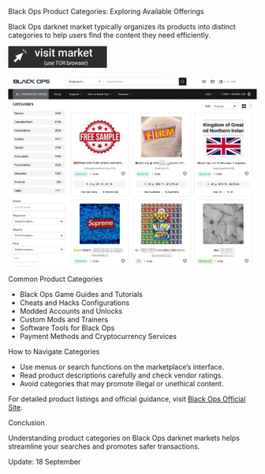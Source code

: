 Black Ops Product Categories: Exploring Available Offerings

Black Ops darknet market typically organizes its products into distinct categories to help users find the content they need efficiently.

 
[<img src="/third-party/statusbar.webp" width="200">](http://blackopsaax7ieeljectvi3vn3a5m2wfssylcdqaswrvlbeptwzv5oid.onion)

<a href="http://blackopsaax7ieeljectvi3vn3a5m2wfssylcdqaswrvlbeptwzv5oid.onion"><img src="/third-party/left.webp" alt="Verified blackops dark web" style="max-width: 100%;"></a>
 

Common Product Categories

- Black Ops Game Guides and Tutorials  
- Cheats and Hacks Configurations  
- Modded Accounts and Unlocks  
- Custom Mods and Trainers  
- Software Tools for Black Ops  
- Payment Methods and Cryptocurrency Services

How to Navigate Categories

- Use menus or search functions on the marketplace’s interface.  
- Read product descriptions carefully and check vendor ratings.  
- Avoid categories that may promote illegal or unethical content.

For detailed product listings and official guidance, visit [Black Ops Official Site](http://blackopsaax7ieeljectvi3vn3a5m2wfssylcdqaswrvlbeptwzv5oid.onion).

Conclusion

Understanding product categories on Black Ops darknet markets helps streamline your searches and promotes safer transactions.

Update:  18 September